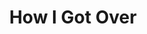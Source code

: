 ---
index: 7
layout: default
title: How I Got Over
event: March On Washington
artist: Mahalia Jackson
genre: Gospel hymn
writer: Brewster
producer: Irving Townsend
album: 
label: Columbia / Legacy
country: USA
language: English
duration: '6:37'
released: 1951
soundcloud: https://w.soundcloud.com/player/?url=https%3A//api.soundcloud.com/tracks/582772221&color=%23fffad2&auto_play=false&hide_related=false&show_comments=true&show_user=true&show_reposts=false&show_teaser=true&visual=true
soundcloud-source: https://soundcloud.com/mahalia-jackson-official/how-i-got-over-10
soundcloud-artist: https://soundcloud.com/mahalia-jackson-official
award1: Grammy Award for Best Soul Gospel Performance by Mahalia Jackson, 1976
award2: Ward's original version was selected for preservation in the National Recording Registry by the Library of Congress as being "culturally, historically, or artistically significant, 2018 
award3:
description1: Mahalia Jackon performed 'How I Got Over' at the March on Washington in front of the 250,000 people.
description: How I Got over was first made famous by Clara Ward, who according to her sister, wrote the song after being racially attacked by a group of white men. Her mother got them to leave by pretendign to be possessed and shouting curses at them.
more-versions: https://secondhandsongs.com/performance/832659/versions
versions: |
    Clara Ward and the Ward Singers (1950) <br>
    Aretha Franklin (1972) <br>
    Blind Boys of Alabama (2008)
source1: Cusic, D., 2017, “How I Got Over”--Clara Ward and the Ward Singers (1950), <em> National Library of Congress </em>
source1-url: https://www.loc.gov/static/programs/national-recording-preservation-board/documents/HowIGotOver.pdf
source2: How I Got Over, <em> Shmoop </em>
source2-url: https://www.shmoop.com/study-guides/music/how-i-got-over/meaning
---